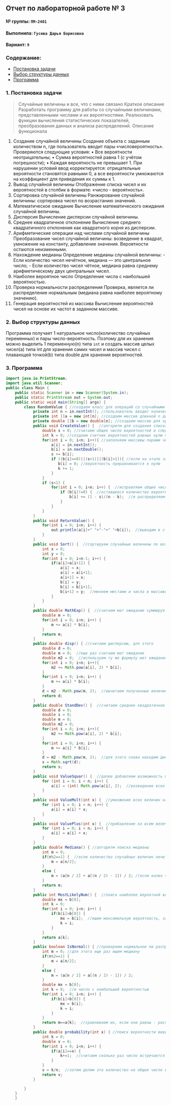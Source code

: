 ## Отчет по лабораторной работе № 3

#### № группы: `ПМ-2401`

#### Выполнила: `Гусева Дарья Борисовна`

#### Вариант: `9`

### Cодержание:

- [Постановка задачи](#1-постановка-задачи)
- [Выбор структуры данных](#2-выбор-структуры-данных)
- [Программа](#3-программа)
### 1. Постановка задачи

> Случайные величины и все, что с ними связано
Краткое описание
Разработать программу для работы со случайными величинами, представленными числами и их вероятностями. Реализовать функции вычисления статистических показателей, преобразования данных и анализа распределений.
Описание функционала
1. Создание случайной величины
Создание объекта с заданным количеством n, где пользователь вводит пары «числовероятность». Проверяются следующие условия:
• Все вероятности неотрицательны;
• Сумма вероятностей равна 1 (с учётом погрешности);
• Каждая вероятность не превышает 1. При нарушении условий ввод корректируется: отрицательные вероятности становятся равными 0, а все вероятности
умножаются на коэффициент для приведения их суммы к 1.
2. Вывод случайной величины
Отображение списка чисел и их вероятностей в столбик в формате: «число - вероятность».
3. Сортировка случайной величины
Ранжирование случайной величины: сортировка чисел по возрастанию значений.
4. Математическое ожидание
Вычисление математического ожидания случайной величины.
5. Дисперсия
Вычисление дисперсии случайной величины.
6. Среднее квадратичное отклонение
Вычисление среднего квадратичного отклонения как квадратного корня из дисперсии.
7. Арифметические операции над числами случайной величины
Преобразование чисел случайной величины: возведение в квадрат, умножение на
константу, добавление значения. Вероятности остаются неизменными.
8. Нахождение медианы
Определение медианы случайной величины: - Если количество чисел нечётное,
медиана — это центральное число; - Если количество чисел чётное, медиана равна
среднему арифметическому двух центральных чисел.
9. Наиболее вероятное число
Определение числа с наибольшей вероятностью.
10. Проверка нормальности распределения
Проверка, является ли распределение нормальным (медиана равна наиболее вероятному значению).
11. Генерация вероятностей из массива
Вычисление вероятностей чисел на основе их частот в заданном массиве.


### 2. Выбор структуры данных

Программа получает 1 натуральное число(количество случайных переменных) и пары число-вероятность. Поэтому для их хранения
можно выделить 1 переменную(n) типа `int` и создать массив целых чисел(a) типа int для хранения самих чисел и массив чисел
с плавающей точкой(b) типа double для хранения вероятностей.


### 3. Программа

```java
import java.io.PrintStream;
import java.util.Scanner;
public class Main {
    public static Scanner in = new Scanner(System.in);
    public static PrintStream out = System.out;
    public static void main(String[] args) {
        class RandomValue { //создаем класс для операций со случайными величинами
            private int n = in.nextInt(); //пользователь вводит количество величин
            private int []a = new int[n]; //создаем массив длинной n для хранения величин
            private double []b = new double[n]; //создаем массив для хранения вероятностей
            public void CreateValue() {  //алгоритм для создания списка
                double s = 0; //считаем общее число вероятностей и следим чтобы оно не превышало 1
                int k = 0; //создаем счетчик вероятностей равных нулю чтобы позже уравнять все вероятности
                for(int i = 0; i<n; i++){ //заполняем массивы парами число - вероятность
                    a[i] = in.nextInt();
                    b[i] = in.nextDouble();
                    s += b[i];
                    if ((b[i]==0)||(s>1)||(b[i]>1)){ //если на этапе заполнения допущена ошибка
                       b[i] = 0; //вероятность приравнивается к нулю
                       k += 1;
                    }
                }
                if (s<1) {
                    for(int i = 0; i<n; i++) {  //исправляем общее число вероятностей: если она меньше единицы, то мы делим
                        if (b[i]!=0) {  //оставшееся количество вероятностей недостающих до 1 на количество ненулевых вероятностей
                            b[i] += (1 - s)/(n - k);  //и распределяем его между всеми ненулевыми вероятностями
                        }
                    }
                }
            }
            public void ReturnValue() {
                for(int i = 0; i<n; i++) {
                    out.println(a[i]+" "+"-"+" "+b[i]);  //выводим в столбик получившиеся случайные величины
                }
            }
            public void Sort() {  //сортируем случайные величины по возрастанию чисел методом пузырька
                int x = 0;
                int y = 0;
                for(int i = 0; i<n-1; i++) {
                    if(a[i]>a[i+1]) {
                        a[i] = x;
                        a[i] = a[i+1];
                        a[i+1] = x;
                        b[i] = y;
                        b[i] = b[i+1];
                        b[i+1] = y;  //меняем местами и числа в массиве a, и их вероятности в массиве b
                    }
                }
            }
            public double MathExp() {  //считаем мат ожидание суммируя произведения случайных величин на их вероятности
                double m = 0;
                for(int i = 0; i<n; i++) {
                    m += a[i] * b[i];
                }
                return m;
            }
            public double disp() { //считаем дисперсию, для этого
                double d = 0;
                double m = 0;  //еще раз считаем мат ожидание
                double m2 = 0;  //используем ту же формулу мат ожидания только берем квадраты чисел
                for(int i = 0; i<n; i++){
                    m2 += Math.pow(a[i], 2) * b[i];
                }
                for(int i = 0; i<n; i++) {
                    m += a[i] * b[i];
                }
                d = m2 - Math.pow(m, 2);  //вычитаем полученные величины
                return d;
            }
            public double StandDev() {  //считаем среднее квадратичное отклонение
                double d = 0;
                double s = 0;
                double m = 0;
                double m2 = 0;
                for(int i = 0; i<n; i++){
                    m2 += Math.pow(a[i], 2) * b[i];
                }
                for(int i = 0; i<n; i++) {
                    m += a[i] * b[i];
                }
                d = m2 - Math.pow(m, 2);  //для этого снова находим дисперсию а затем вычисляем из нее корень
                s = Math.sqrt(d);
                return s;
            }
            public void ValueSquar() {  //далее добавляем возможность проводить операции над случайными величинами
                for (int i = 0; i < n; i++) {
                    a[i] = (int) Math.pow(a[i], 2);  //возведение всех величин в квадрат
                }
            }
            public void ValueMult(int x) {  //умножение всех величин на введенное число
                for (int i = 0; i < n; i++) {
                    a[i] = a[i] * x;
                }
            }
            public void ValuePlus(int x) {  //прибавление ко всем велечинам числа
                for (int i = 0; i < n; i++) {
                    a[i] = a[i] + x;
                }
            }
            public double Mediana() { //алгоритм поиска медианы
                int m = 0;
                if(n%2==1) {  //если количество случайных величин нечетное, то медиана это число по середине
                    m = a[n/2];
                }
                else {
                    m = (a[n / 2] + a[(n / 2) - 1]) / 2; //если колво четное, то это ср арифм между двумя средними числами
                }
                return m;
            }
            public int MostLikelyNum() {  //поиск наиболее вероятной величины
                double mx = b[0];
                int k = 0;
                for(int i = 0; i<n; i++) {
                    if(b[i]>b[0]) {
                        mx = b[i];  //ищем максимальную вероятность, затем возвращаем число с этой вероятностью
                        k = i;
                    }
                }
                return a[k];
            }
            public boolean IsNormal() { //проверяем нормальное ли распределение 
                int m = 0; //для этого еще раз ищем медиану
                if(n%2==1) {
                    m = a[n/2];
                }
                else {
                    m = (a[n / 2] + a[(n / 2) - 1]) / 2;
                }
                double mx = b[0];
                int k = 0;  //и число с наибольшей вероятностью
                for(int i = 0; i<n; i++) {
                    if(b[i]>b[0]) {
                        mx = b[i];
                        k = i;
                    }
                }
                return m==a[k];  //сравниваем их, если они равны - распределение нормальное и возвращается True, если нет - False
            }
            public double probability(int x) { //поиск вероятности введенного числа 
                int k = 0;
                double v = 0;
                for(int i = 0; i<n; i++) {
                    if(a[i]==x) {
                        k+=1;  //считаем сколько раз число встречается среди величин
                    }
                }
                v = k/n;  //затем делим это количество на общее число величин
                return v;
            }

        }
    }
    }
```
